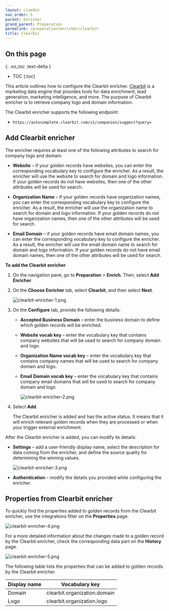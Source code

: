 ```yaml
---
layout: cluedin
nav_order: 5
parent: Enricher
grand_parent: Preparation
permalink: /preparation/enricher/clearbit
title: Clearbit
---
```

## On this page
{: .no_toc .text-delta }
- TOC
{:toc}

This article outlines how to configure the Clearbit enricher. [Clearbit](https://clearbit.com/) is a marketing data engine that provides tools for data enrichment, lead generation, marketing intelligence, and more. The purpose of Clearbit enricher is to retrieve company logo and domain information.

The Clearbit enricher supports the following endpoint:

- `https://autocomplete.clearbit.com/v1/companies/suggest?query=`

## Add Clearbit enricher

The enricher requires at least one of the following attributes to search for company logo and domain:

- **Website** – if your golden records have websites, you can enter the corresponding vocabulary key to configure the enricher. As a result, the enricher will use the website to search for domain and logo information. If your golden records do not have websites, then one of the other attributes will be used for search.

- **Organization Name** – if your golden records have organization names, you can enter the corresponding vocabulary key to configure the enricher. As a result, the enricher will use the organization name to search for domain and logo information. If your golden records do not have organization names, then one of the other attributes will be used for search.

- **Email Domain** – if your golden records have email domain names, you can enter the corresponding vocabulary key to configure the enricher. As a result, the enricher will use the email domain name to search for domain and logo information. If your golden records do not have email domain names, then one of the other attributes will be used for search. 

**To add the Clearbit enricher**

1. On the navigation pane, go to **Preparation** > **Enrich**. Then, select **Add Enricher**.

1. On the **Choose Enricher** tab, select **Clearbit**, and then select **Next**.

    ![clearbit-enricher-1.png](../../assets/images/preparation/enricher/clearbit-enricher-1.png)

1. On the **Configure** tab, provide the following details:

    - **Accepted Business Domain** – enter the business domain to define which golden records will be enriched.

    - **Website vocab key** – enter the vocabulary key that contains company websites that will be used to search for company domain and logo.

    - **Organization Name vocab key** – enter the vocabulary key that contains company names that will be used to search for company domain and logo.

    - **Email Domain vocab key** – enter the vocabulary key that contains company email domains that will be used to search for company domain and logo.

        ![clearbit-enricher-2.png](../../assets/images/preparation/enricher/clearbit-enricher-2.png)

1. Select **Add**.

    The Clearbit enricher is added and has the active status. It means that it will enrich relevant golden records when they are processed or when your trigger external enrichment.

After the Clearbit enricher is added, you can modify its details:

- **Settings** – add a user-friendly display name, select the description for data coming from the enricher, and define the source quality for determining the winning values.

    ![clearbit-enricher-3.png](../../assets/images/preparation/enricher/clearbit-enricher-3.png)

- **Authentication** – modify the details you provided while configuring the enricher.

## Properties from Clearbit enricher

To quickly find the properties added to golden records from the Clearbit enricher, use the integrations filter on the **Properties** page.

![clearbit-enricher-4.png](../../assets/images/preparation/enricher/clearbit-enricher-4.png)

For a more detailed information about the changes made to a golden record by the Clearbit enricher, check the corresponding data part on the **History** page.

![clearbit-enricher-5.png](../../assets/images/preparation/enricher/clearbit-enricher-5.png)

The following table lists the properties that can be added to golden records by the Clearbit enricher.

| Display name | Vocabulary key |
|--|--|
| Domain | clearbit.organization.domain |
| Logo | clearbit.organization.logo |
